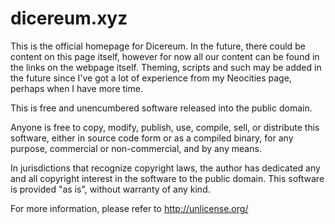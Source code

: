 # dicereum.xyz

This is the official homepage for Dicereum. In the future, there could be content on this page itself, however for now all our content can be found in the links on the webpage itself.
Theming, scripts and such may be added in the future since I've got a lot of experience from my Neocities page, perhaps when I have more time.

This is free and unencumbered software released into the public domain.

Anyone is free to copy, modify, publish, use, compile, sell, or distribute this software, either in source code form or as a compiled binary, for any purpose, commercial or non-commercial, and by any means.

In jurisdictions that recognize copyright laws, the author has dedicated any and all copyright interest in the software to the public domain. This software is provided "as is", without warranty of any kind.

For more information, please refer to <http://unlicense.org/>

